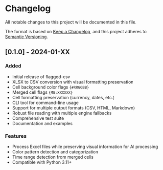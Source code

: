 # Changelog

All notable changes to this project will be documented in this file.

The format is based on [Keep a Changelog](https://keepachangelog.com/en/1.0.0/),
and this project adheres to [Semantic Versioning](https://semver.org/spec/v2.0.0.html).

## [0.1.0] - 2024-01-XX

### Added
- Initial release of flagged-csv
- XLSX to CSV conversion with visual formatting preservation
- Cell background color flags `{#RRGGBB}`
- Merged cell flags `{MG:XXXXXX}`
- Cell formatting preservation (currency, dates, etc.)
- CLI tool for command-line usage
- Support for multiple output formats (CSV, HTML, Markdown)
- Robust file reading with multiple engine fallbacks
- Comprehensive test suite
- Documentation and examples

### Features
- Process Excel files while preserving visual information for AI processing
- Color pattern detection and categorization
- Time range detection from merged cells
- Compatible with Python 3.11+